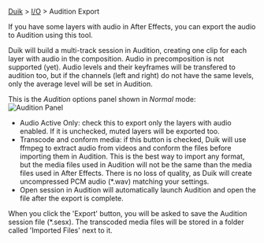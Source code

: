 [Duik](https://github.com/Rainbox-dev/DuAEF_Duik/wiki/Duik-User-Guide) > [I/O](https://github.com/Rainbox-dev/DuAEF_Duik/wiki/i-o) > Audition Export

If you have some layers with audio in After Effects, you can export the audio to Audition using this tool.

Duik will build a multi-track session in Audition, creating one clip for each layer with audio in the composition. Audio in precomposition is not supported (yet).
Audio levels and their keyframes will be transfered to audition too, but if the channels (left and right) do not have the same levels, only the average level will be set in Audition.

This is the *Audition* options panel shown in *Normal* mode:  
![Audition Panel](https://raw.githubusercontent.com/Rainbox-dev/DuAEF_Duik/master/docs/media/wiki/screenshots/panels/audition_normal.PNG)

- Audio Active Only: check this to export only the layers with audio enabled. If it is unchecked, muted layers will be exported too.
- Transcode and conform media: if this button is checked, Duik will use ffmpeg to extract audio from videos and conform the files before importing them in Audition. This is the best way to import any format, but the media files used in Audition will not be the same than the media files used in After Effects. There is no loss of quality, as Duik will create uncompressed PCM audio (*.wav) matching your settings.
- Open session in Audition will automatically launch Audition and open the file after the export is complete.

When you click the 'Export' button, you will be asked to save the Audition session file (*.sesx). The transcoded media files will be stored in a folder called 'Imported Files' next to it.
